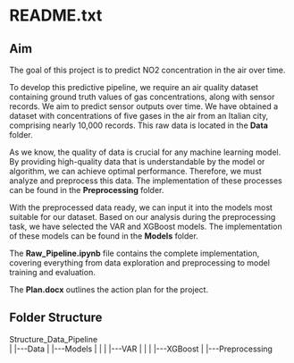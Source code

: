 # README.txt

## Aim
The goal of this project is to predict NO2 concentration in the air over time.

To develop this predictive pipeline, we require an air quality dataset containing ground truth values of gas concentrations, along with sensor records. We aim to predict sensor outputs over time. We have obtained a dataset with concentrations of five gases in the air from an Italian city, comprising nearly 10,000 records. This raw data is located in the **Data** folder.

As we know, the quality of data is crucial for any machine learning model. By providing high-quality data that is understandable by the model or algorithm, we can achieve optimal performance. Therefore, we must analyze and preprocess this data. The implementation of these processes can be found in the **Preprocessing** folder.

With the preprocessed data ready, we can input it into the models most suitable for our dataset. Based on our analysis during the preprocessing task, we have selected the VAR and XGBoost models. The implementation of these models can be found in the **Models** folder.

The **Raw_Pipeline.ipynb** file contains the complete implementation, covering everything from data exploration and preprocessing to model training and evaluation.

The **Plan.docx** outlines the action plan for the project.

## Folder Structure

Structure_Data_Pipeline<br>
 |
 |---Data
 |
 |---Models
 |     |
 |     |---VAR
 |     |
 |     |---XGBoost
 |
 |---Preprocessing
